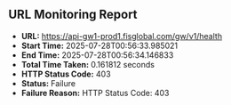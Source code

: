## URL Monitoring Report

- **URL:** https://api-gw1-prod1.fisglobal.com/gw/v1/health
- **Start Time:** 2025-07-28T00:56:33.985021
- **End Time:** 2025-07-28T00:56:34.146833
- **Total Time Taken:** 0.161812 seconds
- **HTTP Status Code:** 403
- **Status:** Failure
- **Failure Reason:** HTTP Status Code: 403
